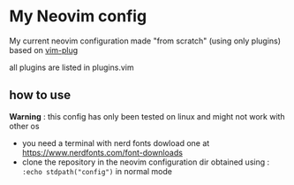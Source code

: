 # My Neovim config

My current neovim configuration made "from scratch" (using only plugins)
based on [vim-plug](https://github.com/junegunn/vim-plug)

all plugins are listed in plugins.vim

## how to use

**Warning** : this config has only been tested on linux and might not work with other os

* you need a terminal with nerd fonts dowload one at https://www.nerdfonts.com/font-downloads
* clone the repository in the neovim configuration dir obtained using : 
```:echo stdpath("config")```
in normal mode
